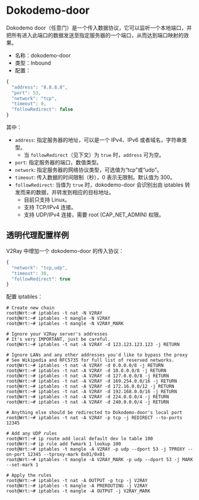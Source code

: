 # Dokodemo-door

Dokodemo door（任意门）是一个传入数据协议，它可以监听一个本地端口，并把所有进入此端口的数据发送至指定服务器的一个端口，从而达到端口映射的效果。

* 名称：dokodemo-door
* 类型：Inbound
* 配置：

```javascript
{
  "address": "8.8.8.8",
  "port": 53,
  "network": "tcp",
  "timeout": 0,
  "followRedirect": false
}
```

其中：

* `address`: 指定服务器的地址，可以是一个 IPv4、IPv6 或者域名，字符串类型。
  * 当 `followRedirect`（见下文）为 `true` 时，`address` 可为空。
* `port`: 指定服务器的端口，数值类型。
* `network`: 指定服务器的网络协议类型，可选值为“tcp”或“udp”。
* `timeout`: 传入数据的时间限制（秒），0 表示无限制。默认值为 300。
* `followRedirect`: 当值为 `true` 时，dokodemo-door 会识别出由 iptables 转发而来的数据，并转发到相应的目标地址。
  * 目前只支持 Linux。
  * 支持 TCP/IPv4 连接。
  * 支持 UDP/IPv4 连接，需要 root (CAP\_NET\_ADMIN) 权限。

## 透明代理配置样例

V2Ray 中增加一个 dokodemo-door 的传入协议：

```javascript
{
  "network": "tcp,udp",
  "timeout": 30,
  "followRedirect": true
}
```

配置 iptables：

```plain
# Create new chain
root@Wrt:~# iptables -t nat -N V2RAY
root@Wrt:~# iptables -t mangle -N V2RAY
root@Wrt:~# iptables -t mangle -N V2RAY_MARK

# Ignore your V2Ray server's addresses
# It's very IMPORTANT, just be careful.
root@Wrt:~# iptables -t nat -A V2RAY -d 123.123.123.123 -j RETURN

# Ignore LANs and any other addresses you'd like to bypass the proxy
# See Wikipedia and RFC5735 for full list of reserved networks.
root@Wrt:~# iptables -t nat -A V2RAY -d 0.0.0.0/8 -j RETURN
root@Wrt:~# iptables -t nat -A V2RAY -d 10.0.0.0/8 -j RETURN
root@Wrt:~# iptables -t nat -A V2RAY -d 127.0.0.0/8 -j RETURN
root@Wrt:~# iptables -t nat -A V2RAY -d 169.254.0.0/16 -j RETURN
root@Wrt:~# iptables -t nat -A V2RAY -d 172.16.0.0/12 -j RETURN
root@Wrt:~# iptables -t nat -A V2RAY -d 192.168.0.0/16 -j RETURN
root@Wrt:~# iptables -t nat -A V2RAY -d 224.0.0.0/4 -j RETURN
root@Wrt:~# iptables -t nat -A V2RAY -d 240.0.0.0/4 -j RETURN

# Anything else should be redirected to Dokodemo-door's local port
root@Wrt:~# iptables -t nat -A V2RAY -p tcp -j REDIRECT --to-ports 12345

# Add any UDP rules
root@Wrt:~# ip route add local default dev lo table 100
root@Wrt:~# ip rule add fwmark 1 lookup 100
root@Wrt:~# iptables -t mangle -A V2RAY -p udp --dport 53 -j TPROXY --on-port 12345 --tproxy-mark 0x01/0x01
root@Wrt:~# iptables -t mangle -A V2RAY_MARK -p udp --dport 53 -j MARK --set-mark 1

# Apply the rules
root@Wrt:~# iptables -t nat -A OUTPUT -p tcp -j V2RAY
root@Wrt:~# iptables -t mangle -A PREROUTING -j V2RAY
root@Wrt:~# iptables -t mangle -A OUTPUT -j V2RAY_MARK
```
